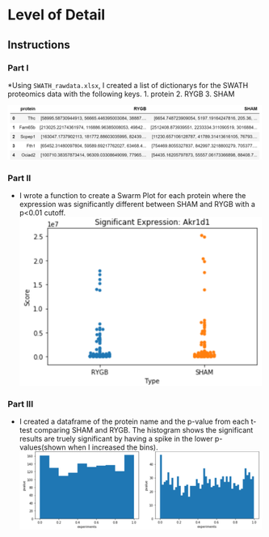 # Level of Detail

## Instructions

### Part I

*Using `SWATH_rawdata.xlsx`, I created a list of dictionarys for the SWATH proteomics data with the following keys.
	1. protein
	2. RYGB
	3. SHAM 

  ![swath_dictionary.png](images/swath_dictionary.png)

### Part II

*  I wrote a function to create a Swarm Plot for each protein where the expression was significantly different between SHAM and RYGB with a p<0.01 cutoff.
	![swarm_plot.png](images/swarm_plot.png)

### Part III

* I created a dataframe of the protein name and the p-value from each t-test comparing SHAM and RYGB.  The histogram shows the significant results are truely significant by having a spike in the lower p-values(shown when I increased the bins).
  ![histogram.png](images/histogram.png)

